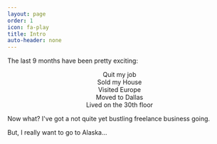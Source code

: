```yaml
---
layout: page
order: 1 
icon: fa-play
title: Intro
auto-header: none
---
```


The last 9 months have been pretty exciting:
<center> Quit my job  <br>
 Sold my House  <br>
 Visited Europe <br>
 Moved to Dallas   <br>
 Lived on the 30th floor <br> </center> 

Now what?  I've got a not quite yet bustling freelance business going.  

But, I really want to go to Alaska...
